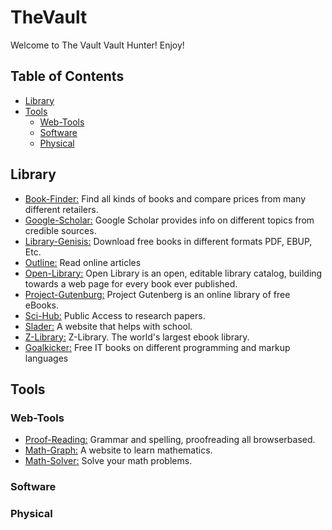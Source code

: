 # TheVault

Welcome to The Vault Vault Hunter! Enjoy!

## Table of Contents
  - [Library](#library)
  - [Tools](#tools)
    - [Web-Tools](#web-tools)
    - [Software](#software)
    - [Physical](#physical)
  


## Library
  - [Book-Finder:](https://www.bookfinder.com/) Find all kinds of books and compare prices from many different retailers.
  - [Google-Scholar:](https://scholar.google.com/) Google Scholar provides info on different topics from credible sources.
  - [Library-Genisis:](http://libgen.rs/) Download free books in different formats PDF, EBUP, Etc.
  - [Outline:](https://outline.com/) Read online articles
  - [Open-Library:](https://openlibrary.org/) Open Library is an open, editable library catalog, building towards a web page for every book ever published.
  - [Project-Gutenburg:](http://www.gutenberg.org/wiki/Main_Page) Project Gutenberg is an online library of free eBooks.
  - [Sci-Hub:](https://sci-hub.tw/) Public Access to research papers.
  - [Slader:](https://www.slader.com/) A website that helps with school.
  - [Z-Library:](https://z-lib.org/) Z-Library. The world's largest ebook library.
  - [Goalkicker:](https://goalkicker.com/) Free IT books on different programming and markup languages
  

## Tools

### Web-Tools
  - [Proof-Reading:](https://www.paperrater.com/) Grammar and spelling, proofreading all browserbased.
  - [Math-Graph:](https://www.desmos.com/) A website to learn mathematics.
  - [Math-Solver:](https://www.mathway.com/Algebra) Solve your math problems.
  
### Software
### Physical


